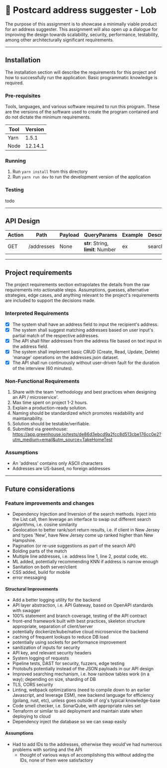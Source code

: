 # 📮 Postcard address suggester - Lob
The purpose of this assignment is to showcase a minimally viable product for an address suggester. This assignment
will also open up a dialogue for improving the design towards scalability, security, performance, testability,
among other architecturally significant requirements.

---
## Installation
The installation section will describe the requirements for this project and how to successfully run the application.
Basic programmatic knowledge is required.

### Pre-requisites
Tools, languages, and various software required to run this program. These are the versions of the software used to create the program contained and do not dictate the minimum requirements.

| Tool | Version |
|------|---------|
| Yarn | 1.5.1   |
 | Node | 12.14.1 |

### Running
1. Run `yarn install` from this directory
2. Run `yarn run dev` to run the development version of the application

### Testing
todo

---
## API Design
| Action | Path | Payload | QueryParams                        | Example | Description |
|--------|------|---------|------------------------------------|---------|-------------|
 | GET   | /addresses | None | **str**: String, **limit**: Number | ex | searches |

---

## Project requirements
The project requirements section extrapolates the details from the raw requirements into actionable steps. Assumptions,
guesses, alternative strategies, edge cases, and anything relevant to the project's requirements are included to support
the decisions made.

### Interpreted Requirements
- [x] The system shall have an address field to input the recipient's address.
- [x] The system shall suggest matching addresses based on user input's partial match of the respective addresses.
- [x] The API shall filter addresses from the address file based on text input in the address field.
- [x] The system shall implement basic CRUD (Create, Read, Update, Delete) 'manage' operations on the addresses.json dataset.
- [x] The API shall run continuously without user-driven fault for the duration of the interview (60 minutes). 

### Non-Functional Requirements
1. Share with the team 'methodology and best practices when designing an API / microservice'.
2. Max time spent on project 1-2 hours.
3. Explain a production-ready solution.
4. Naming should be standardized which promotes readability and maintainability.
5. Solution should be testable/verifiable.
6. Submitted via greenhouse: https://app.greenhouse.io/tests/de86d3ebcd9a2fcc8d513cbe176cc0e2?utm_medium=email&utm_source=TakeHomeTest

### Assumptions
- An 'address' contains only ASCII characters
- Addresses are US-based, no foreign addresses

---
## Future considerations
### Feature improvements and changes
- Dependency Injection and Inversion of the search methods. Inject into the List call, then leverage an interface to swap out different search algorithms, i.e. cosine similarity
- Geolocation to better rank/sort return results, i.e. if client in New Jersey and types 'New', have New Jersey come up ranked higher than New Hampshire.
- Pagination (or re-use suggestions as part of the search API)
- Bolding parts of the match
- Multiple line addresses, i.e. address line 1, line 2, postal code, etc.
- ML added, potentially recommending KNN if address is narrow enough
- Sanitation on both server/client
- CSS added, build for mobile
- error messaging

#### Structural Improvements
- Add a better logging utility for the backend
- API layer abstraction, i.e. API Gateway, based on OpenAPI standards with swagger
- 100% statement and branch coverage, testing of the API contract
- front-end framework built with best practices, skeleton structure appropriate, separation of client/server
- potentially dockerize/kube/native cloud microservice the backend
- caching of frequent lookups to reduce DB load
- potentially using sockets for performance improvement
- sanitization of inputs for security
- API key, and relevant security headers
- System logging of requests
- Pipeline tests, DAST for security, fuzzers, edge testing
- Protobufs potentially instead of the JSON payloads in our API design
- Improved searching mechanism, i.e. how rainbow tables work (in a way); depending on size, sharding of DB
- TLS, CORS security
- Linting, webpack optimizations (need to compile down to an earlier Javascript, and leverage ESM), new backend language for efficiency (golang, rust, etc), unless goes outside of org's typical knowledge-base
- Code smell checker, i.e. SonarQube, with appropriate rules set
- Terraform or similar to aid deployment and maintain state when deploying to cloud
- Dependency inject the database so we can swap easily

#### Assumptions
- Had to add IDs to the addresses, otherwise they would've had numerous problems with sorting and the API
  - thought of various ways of accomplishing this without adding the IDs, none of them were satisfactory